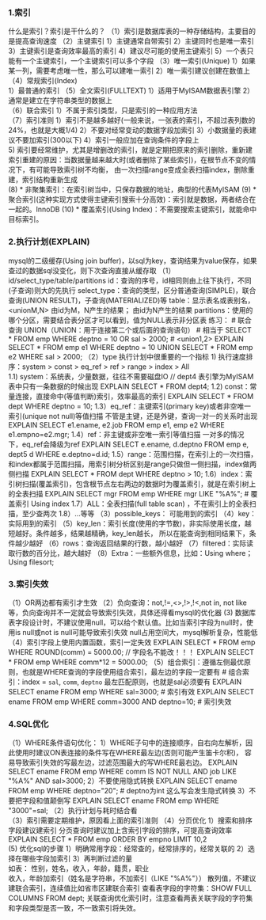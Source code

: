 ### 1.索引
   什么是索引？索引是干什么的？
   （1）索引是数据库表的一种存储结构，主要目的是提高查询速度
   （2）主键索引
        1）主键通常自带索引
        2）主键同时也是唯一索引
        3）主键索引是查询效率最高的索引
        4）建议尽可能的使用主键索引
        5）一个表只能有一个主键索引，一个主键索引可以多个字段
   （3）唯一索引(Unique)
        1）如果某一列，需要考虑唯一性，那么可以建唯一索引
        2）唯一索引建议创建在数值上  
   （4）常规索引(Index)  
        1）最普通的索引
   （5）全文索引(FULLTEXT)
        1）适用于MyISAM数据表引擎
        2）通常是建立在字符串类型的数据上  
   （6）联合索引
        1）不属于索引类型，只是索引的一种应用方法  
   （7）索引准则
        1）索引不是越多越好(一般来说，一张表的索引，不超过表列数的24%，也就是大概1/4)
        2）不要对经常变动的数据字段加索引
        3）小数据量的表建议不要加索引(300以下)
        4）索引一般应加在查询条件的字段上  
        5) 索引要经常维护，尤其是增删改的索引，就是定期把原来的索引删除，重新建
            索引重建的原因：当数据量越来越大时(或者删除了某些索引)，在根节点不变的情况下，有可能导致索引树不均衡，
                          由一次扫描range变成全表扫描index，删除重建，索引结构重新生成             
    (8) * 非聚集索引：在索引树当中，只保存数据的地址，典型的代表MyISAM 
    (9) * 聚合索引(这种实现方式使得主键索引搜索十分高效)：索引就是数据，两者结合在一起的。InnoDB
    (10) * 覆盖索引(Using Index)：不需要搜索主键索引，就能命中目标索引。
### 2.执行计划(EXPLAIN)
   mysql的二级缓存(Using join buffer)，以sql为key，查询结果为value保存，如果查过的数据sql没变化，则下次查询直接从缓存取
   （1）id/select_type/table/partitions
        id：查询的序号，id相同则由上往下执行，不同(子查询)则大的先执行
        select_type：查询的类型，区分普通查询(SIMPLE)，联合查询(UNION RESULT)，子查询(MATERIALIZED)等
        table：显示表名或表别名，<unionM,N> 由id为M，N产生的结果；<subqueryN> 由id为N产生的结果
        partitions：使用的哪个分区，需要结合表分区才可以看到，值为NULL表示非分区表
        练习：
            # 联合查询 UNION（UNION：用于连接第二个或后面的查询语句）
            # 相当于 SELECT * FROM emp WHERE deptno = 10 OR sal > 2000;
            # <union1,2> 
            EXPLAIN  
            SELECT * FROM emp e1 WHERE deptno = 10
            UNION 
            SELECT * FROM emp e2 WHERE sal > 2000;
   （2）type 执行计划中很重要的一个指标
        1) 执行速度排序：system > const > eq_ref > ref > range > index > All  
            1.1) system：系统表，少量数据，往往不需要磁盘IO
                // dept4 表引擎为MyISAM 表中只有一条数据的时候出现
                EXPLAIN SELECT * FROM dept4;
            1.2) const：常量连接，直接命中(等值判断)索引，效率最高的索引
                EXPLAIN SELECT * FROM dept WHERE deptno = 10;
            1.3）eq_ref：主键索引(primary key)或者非空唯一索引(unique not null)等值扫描
                不管是主键，还是外键，查询一对一的关系时出现
                EXPLAIN SELECT e1.ename, e2.job FROM emp e1, emp e2 WHERE e1.empno=e2.mgr;
            1.4）ref：非主键或非空唯一索引等值扫描
                一对多的情况下，eq_ref会降级为ref
                EXPLAIN SELECT e.ename, d.deptno FROM emp e, dept5 d WHERE e.deptno=d.id;
            1.5）range：范围扫描，在索引上的一次扫描，和index都属于范围扫描，用索引树分析区别是range只做但一侧扫描，index做两侧扫描
                EXPLAIN SELECT * FROM dept WHERE deptno > 10;
            1.6）index：索引树扫描(覆盖索引)，包含根节点左右两边的数据时为覆盖索引，就是在索引树上的全表扫描
                EXPLAIN SELECT mgr FROM emp WHERE  mgr LIKE "%A%"; # 覆盖索引 Using index
            1.7）ALL：全表扫描(full table scan) ，不在索引上的全表扫描，至少查两次 
            1.8）...等等 
   （3）possible_keys： 可能用到的索引
   （4）key：实际用到的索引
   （5）key_len：索引长度(使用的字节数)，非实际使用长度，越短越好。条件越多，结果越精确，key_len越长，
            所以在能查询到相同结果下，条件越少越好 
   （6）rows：查询返回结果的行数，越小越好
   （7）filtered：实际读取行数的百分比，越大越好
   （8）Extra：一些额外信息，比如：Using where； Using filesort;  
### 3.索引失效
   （1）OR两边都有索引才生效
   （2）负向查询：not,!=,<>,!>,!<,not in, not like等，负向查询并不一定就会导致索引失效，具体还得看mysql的优化器
    (3) 数据库表字段设计时，不建议使用null，可以给个默认值。比如当索引字段为null时，使用is null或not is null可能导致索引失效
        null占用空间大，mysql解析复杂，性能低
   （4）索引字段上使用内置函数，索引一定失效
       EXPLAIN SELECT * FROM emp WHERE  ROUND(comm) = 5000.00; // 字段名不能改！！！
       EXPLAIN SELECT * FROM emp WHERE  comm*12 = 5000.00; 
   （5）组合索引：遵循左侧最优原则，也就是WHERE查询的字段使用组合索引，最左边的字段一定要有
        # 组合索引：index = `sal`, `comm`, `deptno`  最左匹配原则，也就是sal必须要有
        EXPLAIN SELECT ename FROM emp WHERE sal=3000; # 索引有效
        EXPLAIN SELECT ename FROM emp WHERE comm=3000 AND deptno=10; # 索引失效
### 4.SQL优化
   （1）WHERE条件语句优化：
        1）WHERE子句中的连接顺序，自右向左解析，因此使用时建议ON表连接的条件写在WHERE最左边(否则可能产生笛卡尔积)，
            容易导致索引失效的写最左边，过滤范围最大的写WHERE最右边。
            EXPLAIN SELECT ename FROM emp WHERE comm IS NOT NULL AND job LIKE "%A%" AND sal>3000;
        2）不要使用隐式转换
            EXPLAIN SELECT ename FROM emp WHERE deptno="20"; # deptno为int 这么写会发生隐式转换
        3）不要把字段和值颠倒写
            EXPLAIN SELECT ename FROM emp WHERE "3000"=sal; 
   （2）执行计划与耗时结合看  
   （3）索引需要定期维护，原因看上面的索引准则
   （4）分页优化
        1）搜索和排序字段建议建索引
            分页查询时建议加上含索引字段的排序，可提高查询效率
            EXPLAIN SELECT * FROM emp ORDER BY empno LIMIT 10,2  
    (5) 优化sql的步骤
        1）明确常用字段：经常查的，经常排序的，经常关联的
        2）选择在哪些字段加索引
        3）再判断过滤的量  
        如表：
           性别，姓名，收入，年龄，籍贯，职业                       
        收入，年龄加索引（姓名是字符串，不加索引（LIKE "%A%"））
        散列值，不建议建联合索引，连续值比如省市区建联合索引
    查看表字段的字符集：SHOW FULL COLUMNS FROM dept; 
    关联查询优化索引时，注意查看两表关联字段的字符集和字段类型是否一致，不一致索引将失效。   